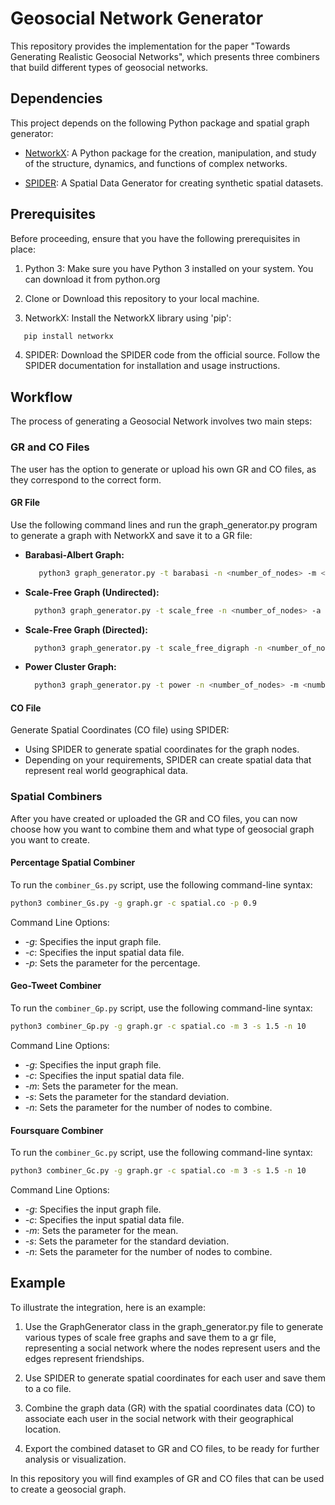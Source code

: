 # Geosocial Network Generator

This repository provides the implementation for the paper "Towards Generating Realistic Geosocial Networks", which presents three combiners that build different types of geosocial networks.

## Dependencies

This project depends on the following Python package and spatial graph generator:

- [NetworkX](https://networkx.github.io/): A Python package for the creation, manipulation, and study of the structure, dynamics, and functions of complex networks.
 
- [SPIDER](https://github.com/aseldawy/spider): A Spatial Data Generator for creating synthetic spatial datasets.

## Prerequisites
Before proceeding, ensure that you have the following prerequisites in place:

1. Python 3: Make sure you have Python 3 installed on your system. You can download it from python.org
   
2. Clone or Download this repository to your local machine.

3. NetworkX: Install the NetworkX library using 'pip':
```bash
   pip install networkx
```
4. SPIDER: Download the SPIDER code from the official source. Follow the SPIDER documentation for installation and usage instructions.

## Workflow
The process of generating a Geosocial Network involves two main steps:

### GR and CO Files
The user has the option to generate or upload his own GR and CO files, as they correspond to the correct form. 

#### GR File
Use the following command lines and run the graph_generator.py program to generate a graph with NetworkX and save it to a GR file:

- **Barabasi-Albert Graph:** 
  ```bash
     python3 graph_generator.py -t barabasi -n <number_of_nodes> -m <number_of_edges>
     ```
 - **Scale-Free Graph (Undirected):**

   ```bash
     python3 graph_generator.py -t scale_free -n <number_of_nodes> -a <alpha> -b <beta> -g <gamma> -d <delta_in> -o <delta_out>
     ```

 - **Scale-Free Graph (Directed):**

   ```bash
     python3 graph_generator.py -t scale_free_digraph -n <number_of_nodes> -a <alpha> -b <beta> -g <gamma> -d <delta_in> -o <delta_out>
     ```

 - **Power Cluster Graph:**

   ```bash
     python3 graph_generator.py -t power -n <number_of_nodes> -m <number_of_edges> -p <probability>
     ```
     
#### CO File
Generate Spatial Coordinates (CO file) using SPIDER:
- Using SPIDER to generate spatial coordinates for the graph nodes.
- Depending on your requirements, SPIDER can create spatial data that represent real world geographical data.

### Spatial Combiners
After you have created or uploaded the GR and CO files, you can now choose how you want to combine them and what type of geosocial graph you want to create.

#### Percentage Spatial Combiner
To run the `combiner_Gs.py` script, use the following command-line syntax:

```bash
python3 combiner_Gs.py -g graph.gr -c spatial.co -p 0.9
```

Command Line Options:
- *-g*: Specifies the input graph file.
- *-c*: Specifies the input spatial data file.
- *-p*: Sets the parameter for the percentage.

#### Geo-Tweet Combiner
To run the `combiner_Gp.py` script, use the following command-line syntax:

```bash
python3 combiner_Gp.py -g graph.gr -c spatial.co -m 3 -s 1.5 -n 10
```
Command Line Options:
- *-g*: Specifies the input graph file.
- *-c*: Specifies the input spatial data file.
- *-m*: Sets the parameter for the mean.
- *-s*: Sets the parameter for the standard deviation.
- *-n*: Sets the parameter for the number of nodes to combine.

#### Foursquare Combiner
To run the `combiner_Gc.py` script, use the following command-line syntax:

```bash
python3 combiner_Gc.py -g graph.gr -c spatial.co -m 3 -s 1.5 -n 10
```

Command Line Options:
- *-g*: Specifies the input graph file.
- *-c*: Specifies the input spatial data file.
- *-m*: Sets the parameter for the mean.
- *-s*: Sets the parameter for the standard deviation.
- *-n*: Sets the parameter for the number of nodes to combine.


## Example

To illustrate the integration, here is an example:

1. Use the GraphGenerator class in the graph_generator.py file to generate various types of scale free graphs and save them to a gr file, representing a social network where the nodes represent users and the edges represent friendships.
   
3. Use SPIDER to generate spatial coordinates for each user and save them to a co file.

4. Combine the graph data (GR) with the spatial coordinates data (CO) to associate each user in the social network with their geographical location.
   
5. Export the combined dataset to GR and CO files, to be ready for further analysis or visualization.

In this repository you will find examples of GR and CO files that can be used to create a geosocial graph.
